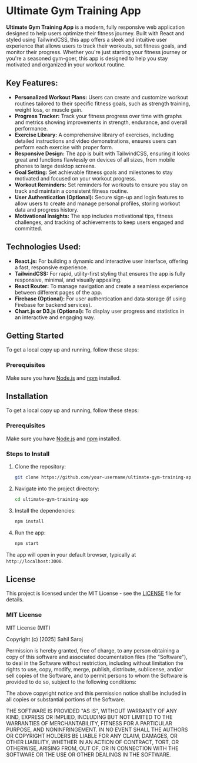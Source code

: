 # Ultimate Gym Training App

**Ultimate Gym Training App** is a modern, fully responsive web application designed to help users optimize their fitness journey. Built with React and styled using TailwindCSS, this app offers a sleek and intuitive user experience that allows users to track their workouts, set fitness goals, and monitor their progress. Whether you're just starting your fitness journey or you're a seasoned gym-goer, this app is designed to help you stay motivated and organized in your workout routine.

## Key Features:

- **Personalized Workout Plans:** Users can create and customize workout routines tailored to their specific fitness goals, such as strength training, weight loss, or muscle gain.
- **Progress Tracker:** Track your fitness progress over time with graphs and metrics showing improvements in strength, endurance, and overall performance.
- **Exercise Library:** A comprehensive library of exercises, including detailed instructions and video demonstrations, ensures users can perform each exercise with proper form.
- **Responsive Design:** The app is built with TailwindCSS, ensuring it looks great and functions flawlessly on devices of all sizes, from mobile phones to large desktop screens.
- **Goal Setting:** Set achievable fitness goals and milestones to stay motivated and focused on your workout progress.
- **Workout Reminders:** Set reminders for workouts to ensure you stay on track and maintain a consistent fitness routine.
- **User Authentication (Optional):** Secure sign-up and login features to allow users to create and manage personal profiles, storing workout data and progress history.
- **Motivational Insights:** The app includes motivational tips, fitness challenges, and tracking of achievements to keep users engaged and committed.

## Technologies Used:

- **React.js:** For building a dynamic and interactive user interface, offering a fast, responsive experience.
- **TailwindCSS:** For rapid, utility-first styling that ensures the app is fully responsive, minimal, and visually appealing.
- **React Router:** To manage navigation and create a seamless experience between different pages of the app.
- **Firebase (Optional):** For user authentication and data storage (if using Firebase for backend services).
- **Chart.js or D3.js (Optional):** To display user progress and statistics in an interactive and engaging way.

## Getting Started

To get a local copy up and running, follow these steps:

### Prerequisites

Make sure you have [Node.js](https://nodejs.org/) and [npm](https://npmjs.com/) installed.

## Installation

To get a local copy up and running, follow these steps:

### Prerequisites

Make sure you have [Node.js](https://nodejs.org/) and [npm](https://npmjs.com/) installed.

### Steps to Install

1. Clone the repository:
   ```bash
   git clone https://github.com/your-username/ultimate-gym-training-app.git
   ```

2. Navigate into the project directory:
   ```bash
   cd ultimate-gym-training-app
   ```

3. Install the dependencies:
   ```bash
   npm install
   ```

4. Run the app:
   ```bash
   npm start
   ```

The app will open in your default browser, typically at `http://localhost:3000`.

## License

This project is licensed under the MIT License - see the [LICENSE](LICENSE) file for details.

### MIT License

MIT License (MIT)

Copyright (c) [2025] Sahil Saroj

Permission is hereby granted, free of charge, to any person obtaining a copy of this software and associated documentation files (the "Software"), to deal in the Software without restriction, including without limitation the rights to use, copy, modify, merge, publish, distribute, sublicense, and/or sell copies of the Software, and to permit persons to whom the Software is provided to do so, subject to the following conditions:

The above copyright notice and this permission notice shall be included in all copies or substantial portions of the Software.

THE SOFTWARE IS PROVIDED "AS IS", WITHOUT WARRANTY OF ANY KIND, EXPRESS OR IMPLIED, INCLUDING BUT NOT LIMITED TO THE WARRANTIES OF MERCHANTABILITY, FITNESS FOR A PARTICULAR PURPOSE, AND NONINFRINGEMENT. IN NO EVENT SHALL THE AUTHORS OR COPYRIGHT HOLDERS BE LIABLE FOR ANY CLAIM, DAMAGES, OR OTHER LIABILITY, WHETHER IN AN ACTION OF CONTRACT, TORT, OR OTHERWISE, ARISING FROM, OUT OF, OR IN CONNECTION WITH THE SOFTWARE OR THE USE OR OTHER DEALINGS IN THE SOFTWARE.


